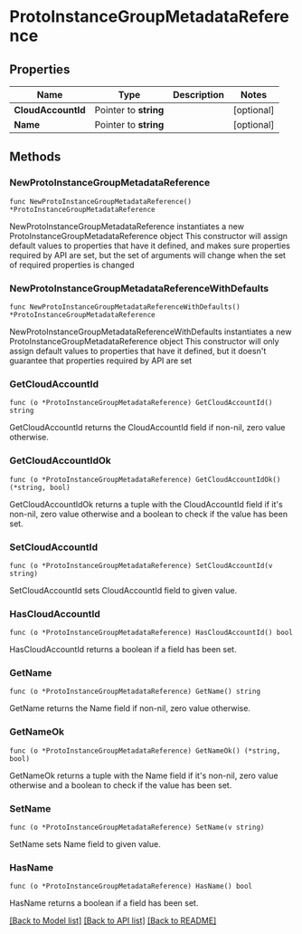 # ProtoInstanceGroupMetadataReference

## Properties

Name | Type | Description | Notes
------------ | ------------- | ------------- | -------------
**CloudAccountId** | Pointer to **string** |  | [optional] 
**Name** | Pointer to **string** |  | [optional] 

## Methods

### NewProtoInstanceGroupMetadataReference

`func NewProtoInstanceGroupMetadataReference() *ProtoInstanceGroupMetadataReference`

NewProtoInstanceGroupMetadataReference instantiates a new ProtoInstanceGroupMetadataReference object
This constructor will assign default values to properties that have it defined,
and makes sure properties required by API are set, but the set of arguments
will change when the set of required properties is changed

### NewProtoInstanceGroupMetadataReferenceWithDefaults

`func NewProtoInstanceGroupMetadataReferenceWithDefaults() *ProtoInstanceGroupMetadataReference`

NewProtoInstanceGroupMetadataReferenceWithDefaults instantiates a new ProtoInstanceGroupMetadataReference object
This constructor will only assign default values to properties that have it defined,
but it doesn't guarantee that properties required by API are set

### GetCloudAccountId

`func (o *ProtoInstanceGroupMetadataReference) GetCloudAccountId() string`

GetCloudAccountId returns the CloudAccountId field if non-nil, zero value otherwise.

### GetCloudAccountIdOk

`func (o *ProtoInstanceGroupMetadataReference) GetCloudAccountIdOk() (*string, bool)`

GetCloudAccountIdOk returns a tuple with the CloudAccountId field if it's non-nil, zero value otherwise
and a boolean to check if the value has been set.

### SetCloudAccountId

`func (o *ProtoInstanceGroupMetadataReference) SetCloudAccountId(v string)`

SetCloudAccountId sets CloudAccountId field to given value.

### HasCloudAccountId

`func (o *ProtoInstanceGroupMetadataReference) HasCloudAccountId() bool`

HasCloudAccountId returns a boolean if a field has been set.

### GetName

`func (o *ProtoInstanceGroupMetadataReference) GetName() string`

GetName returns the Name field if non-nil, zero value otherwise.

### GetNameOk

`func (o *ProtoInstanceGroupMetadataReference) GetNameOk() (*string, bool)`

GetNameOk returns a tuple with the Name field if it's non-nil, zero value otherwise
and a boolean to check if the value has been set.

### SetName

`func (o *ProtoInstanceGroupMetadataReference) SetName(v string)`

SetName sets Name field to given value.

### HasName

`func (o *ProtoInstanceGroupMetadataReference) HasName() bool`

HasName returns a boolean if a field has been set.


[[Back to Model list]](../README.md#documentation-for-models) [[Back to API list]](../README.md#documentation-for-api-endpoints) [[Back to README]](../README.md)


